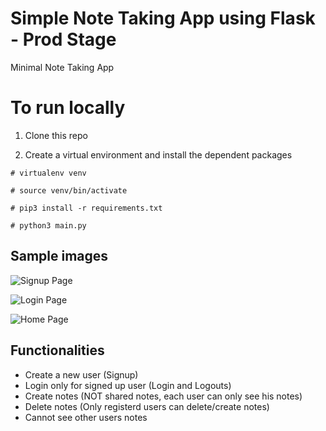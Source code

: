 # Simple Note Taking App using Flask - Prod Stage

Minimal Note Taking App 

<!-- Use the project live

[Note Taking App](http://fnotes.vanquisher.in/login?next=%2F)
-->

# To run locally 

1. Clone this repo 

2. Create a virtual environment and install the dependent packages

```
# virtualenv venv

# source venv/bin/activate

# pip3 install -r requirements.txt

# python3 main.py
```

## Sample images

![Signup Page](images/signup.png "Sign Up Page")

![Login Page](images/login.png "Login Page")

![Home Page](images/notes.png "Authentic user's home page containing notes")

## Functionalities

- Create a new user (Signup)
- Login only for signed up user (Login and Logouts)
- Create notes (NOT shared notes, each user can only see his notes)
- Delete notes (Only registerd users can delete/create notes)
- Cannot see other users notes
